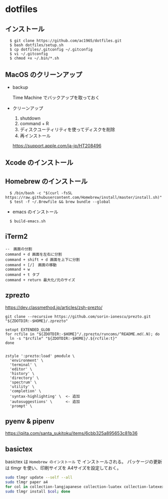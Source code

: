 # dotfiles

## インストール

```
  $ git clone https://github.com/ac1965/dotfiles.git
  $ bash dotfiles/setup.sh
  $ cp dotfiles/.gitconfig ~/.gitconfig
  $ vi ~/.gitconfig
  $ chmod +x ~/.bin/*.sh
```


## MacOS のクリーンアップ

* backup

  Time Machine でバックアップを取っておく

* クリーンアップ

  1. shutdown
  1. command + R
  1. ディスクユーティリティを使ってディスクを削除
  1. 再インストール

   https://support.apple.com/ja-jp/HT208496

## Xcode のインストール

## Homebrew のインストール

```
  $ /bin/bash -c "$(curl -fsSL https://raw.githubusercontent.com/Homebrew/install/master/install.sh)"
  $ test -f ~/.Brewfile && brew bundle --global
```

* emacs のインストール

```
  $ build-emacs.sh
```


## iTerm2

```
--　画面の分割
command + d 画面を左右に分割
command + shift + d 画面を上下に分割
command + [/]　画面の移動
command + w
command + t タブ
command + return 最大化/元のサイズ
```

## zprezto

https://dev.classmethod.jp/articles/zsh-prezto/

```
git clone --recursive https://github.com/sorin-ionescu/prezto.git "${ZDOTDIR:-$HOME}/.zprezto"
```

```
setopt EXTENDED_GLOB
for rcfile in "${ZDOTDIR:-$HOME}"/.zprezto/runcoms/^README.md(.N); do
  ln -s "$rcfile" "${ZDOTDIR:-$HOME}/.${rcfile:t}"
done


zstyle ':prezto:load' pmodule \
  'environment' \
  'terminal' \
  'editor' \
  'history' \
  'directory' \
  'spectrum' \
  'utility' \
  'completion' \
  'syntax-highlighting' \  <- 追加
  'autosuggestions' \      <- 追加
  'prompt' \
```

## pyenv & pipenv

https://qiita.com/santa_sukitoku/items/6cbb325a895653c81b36

## basictex

basictex は `Homebrew のインストール` で インストールされる。
パッケージの更新は tlmgr を使い、印刷サイズを A4サイズを設定しておく。

``` bash
sudo tlmgr update --self --all
sudo tlmgr paper a4
for col in collection-langjapanese collection-luatex collection-latexextra; do
sudo tlmgr install $col; done
```

